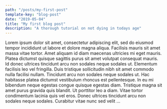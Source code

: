 ```yaml
---
path: "/posts/my-first-post"
template-key: "blog-post"
date: "2019-05-04"
title: "My first blog post"
description: "A thorough tutorial on not dying in todays age"
---
```


Lorem ipsum dolor sit amet, consectetur adipiscing elit, sed do eiusmod tempor incididunt ut labore et dolore magna aliqua. Facilisis mauris sit amet massa vitae tortor. Amet aliquam id diam maecenas ultricies mi eget mauris. Platea dictumst quisque sagittis purus sit amet volutpat consequat mauris. Id donec ultrices tincidunt arcu non sodales neque sodales ut. Elementum facilisis leo vel fringilla. Duis tristique sollicitudin nibh sit amet commodo nulla facilisi nullam. Tincidunt arcu non sodales neque sodales ut. Hac habitasse platea dictumst vestibulum rhoncus est pellentesque. In eu mi bibendum neque egestas congue quisque egestas diam. Tristique magna sit amet purus gravida quis blandit. Ut porttitor leo a diam. Vitae tortor condimentum lacinia quis vel eros. Donec ultrices tincidunt arcu non sodales neque sodales. Curabitur vitae nunc sed velit ...